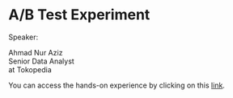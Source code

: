 # A/B Test Experiment

Speaker:

Ahmad Nur Aziz\
Senior Data Analyst\
at Tokopedia

You can access the hands-on experience by clicking on this [link](https://github.com/ahmadnuraziz/ab-testing-example).
